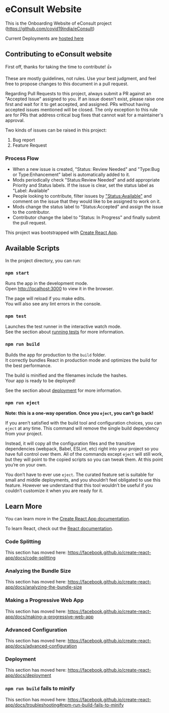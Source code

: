 # eConsult Website 

This is the Onboarding Website of eConsult project (https://github.com/covid19india/eConsult)

Current Deployments are [hosted here](https://covid19india.github.io/econsult-website/)
 
## Contributing to eConsult website

First off, thanks for taking the time to contribute! :+1:

These are mostly guidelines, not rules. Use your best judgment, and feel free to propose changes to this document in a pull request.

Regarding Pull Requests to this project, always submit a PR against an "Accepted Issue" assigned to you. If an issue doesn't exist, please raise one first and wait for it to get accepted, and assigned. PRs without having accepted issues mentioned will be closed. The only exception to this rule are for PRs that address critical bug fixes that cannot wait for a maintainer's approval.

Two kinds of issues can be raised in this project:

1. Bug report
2. Feature Request

### Process Flow

- When a new issue is created, "Status: Review Needed" and "Type:Bug or Type:Enhancement" label is automatically added to it.
- Mods periodically check "Status:Review Needed" and add appropriate Priority and Status labels. If the issue is clear, set the status label as "Label: Available"
- People looking to contribute, filter issues by ["Status:Available"](https://github.com/covid19india/econsult-website/issues?q=is%3Aissue+is%3Aopen+label%3A%22Status%3A+Available%22) and comment on the issue that they would like to be assigned to work on it.
- Mods change the status label to "Status:Accepted" and assign the issue to the contributor.
- Contributor change the label to "Status: In Progress" and finally submit the pull request.



This project was bootstrapped with [Create React App](https://github.com/facebook/create-react-app).

## Available Scripts

In the project directory, you can run:

### `npm start`

Runs the app in the development mode.<br />
Open [http://localhost:3000](http://localhost:3000) to view it in the browser.

The page will reload if you make edits.<br />
You will also see any lint errors in the console.

### `npm test`

Launches the test runner in the interactive watch mode.<br />
See the section about [running tests](https://facebook.github.io/create-react-app/docs/running-tests) for more information.

### `npm run build`

Builds the app for production to the `build` folder.<br />
It correctly bundles React in production mode and optimizes the build for the best performance.

The build is minified and the filenames include the hashes.<br />
Your app is ready to be deployed!

See the section about [deployment](https://facebook.github.io/create-react-app/docs/deployment) for more information.

### `npm run eject`

**Note: this is a one-way operation. Once you `eject`, you can’t go back!**

If you aren’t satisfied with the build tool and configuration choices, you can `eject` at any time. This command will remove the single build dependency from your project.

Instead, it will copy all the configuration files and the transitive dependencies (webpack, Babel, ESLint, etc) right into your project so you have full control over them. All of the commands except `eject` will still work, but they will point to the copied scripts so you can tweak them. At this point you’re on your own.

You don’t have to ever use `eject`. The curated feature set is suitable for small and middle deployments, and you shouldn’t feel obligated to use this feature. However we understand that this tool wouldn’t be useful if you couldn’t customize it when you are ready for it.

## Learn More

You can learn more in the [Create React App documentation](https://facebook.github.io/create-react-app/docs/getting-started).

To learn React, check out the [React documentation](https://reactjs.org/).

### Code Splitting

This section has moved here: https://facebook.github.io/create-react-app/docs/code-splitting

### Analyzing the Bundle Size

This section has moved here: https://facebook.github.io/create-react-app/docs/analyzing-the-bundle-size

### Making a Progressive Web App

This section has moved here: https://facebook.github.io/create-react-app/docs/making-a-progressive-web-app

### Advanced Configuration

This section has moved here: https://facebook.github.io/create-react-app/docs/advanced-configuration

### Deployment

This section has moved here: https://facebook.github.io/create-react-app/docs/deployment

### `npm run build` fails to minify

This section has moved here: https://facebook.github.io/create-react-app/docs/troubleshooting#npm-run-build-fails-to-minify
